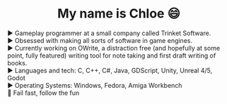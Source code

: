 <center><h1>My name is Chloe 😄</h1></center>
▶️ Gameplay programmer at a small company called Trinket Software.<br>
▶️ Obsessed with making all sorts of software in game engines.<br>
▶️ Currently working on OWrite, a distraction free (and hopefully at some point, fully featured) writing tool for note taking and first draft writing of books.<br>
▶️ Languages and tech: C, C++, C#, Java, GDScript, Unity, Unreal 4/5, Godot<br>
▶️ Operating Systems: Windows, Fedora, Amiga Workbench<br>
🫵 Fail fast, follow the fun
